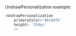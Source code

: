 UndrawPersonalization example:
```js 
<UndrawPersonalization
    primaryColor='#6c68fb'
    height= '250px'
    />
```